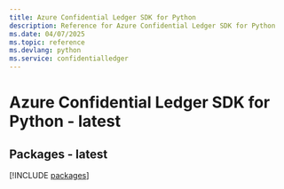 ```yaml
---
title: Azure Confidential Ledger SDK for Python
description: Reference for Azure Confidential Ledger SDK for Python
ms.date: 04/07/2025
ms.topic: reference
ms.devlang: python
ms.service: confidentialledger
---
```

# Azure Confidential Ledger SDK for Python - latest
## Packages - latest
[!INCLUDE [packages](confidential-ledger-index.md)]